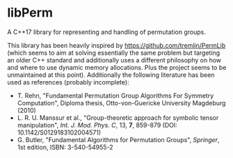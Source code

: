 # libPerm

A C++17 library for representing and handling of permutation groups.

This library has been heavily inspired by https://github.com/tremlin/PermLib (which seems to aim at solving essentially the same problem but targeting
an older C++ standard and additionally uses a different philosophy on how and where to use dynamic memory allocations. Plus the project seems to be
unmaintained at this point). Additionally the following literature has been used as references (probably incomplete):
- T. Rehn, "Fundamental Permutation Group Algorithms For Symmetry Computation", Diploma thesis, Otto-von-Guericke University Magdeburg (2010)
- L. R. U. Manssur et al., "Group-theoretic approach for symbolic tensor manipulation", _Int. J. Mod. Phys. C_, 13, **7**, 859-879 (DOI: 10.1142/S0129183102004571)
- G. Butler, "Fundamental Algorithms for Permutation Groups", _Springer_, 1st edition, ISBN: 3-540-54955-2

